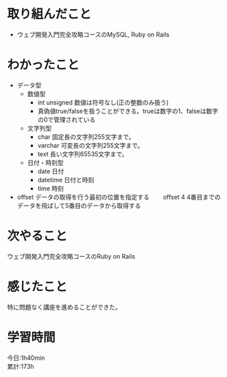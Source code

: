 # 取り組んだこと       
- ウェブ開発入門完全攻略コースのMySQL, Ruby on Rails
# わかったこと
- データ型
    - 数値型
        - int unsigned 数値は符号なし(正の整数のみ扱う)
        - 真偽値true/falseを扱うことができる。trueは数字の1、falseは数字の0で管理されている
    - 文字列型
        - char 固定長の文字列255文字まで。
        - varchar 可変長の文字列255文字まで。
        - text 長い文字列65535文字まで。
    - 日付・時刻型
        - date 日付
        - datetime 日付と時刻
        - time 時刻
- offset データの取得を行う最初の位置を指定する
　　offset 4 4番目までのデータを飛ばして5番目のデータから取得する         
# 次やること
ウェブ開発入門完全攻略コースのRuby on Rails
# 感じたこと
特に問題なく講座を進めることができた。
# 学習時間  
今日:1h40min  
累計:173h
